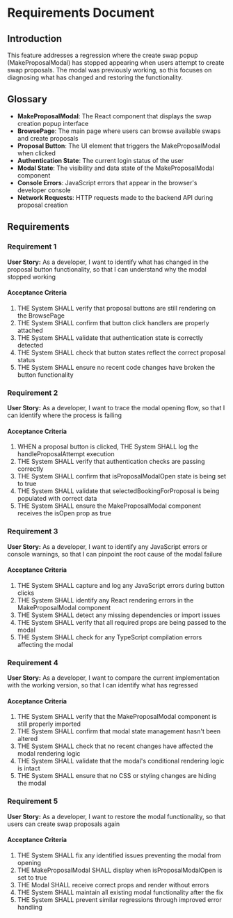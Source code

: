 # Requirements Document

## Introduction

This feature addresses a regression where the create swap popup (MakeProposalModal) has stopped appearing when users attempt to create swap proposals. The modal was previously working, so this focuses on diagnosing what has changed and restoring the functionality.

## Glossary

- **MakeProposalModal**: The React component that displays the swap creation popup interface
- **BrowsePage**: The main page where users can browse available swaps and create proposals
- **Proposal Button**: The UI element that triggers the MakeProposalModal when clicked
- **Authentication State**: The current login status of the user
- **Modal State**: The visibility and data state of the MakeProposalModal component
- **Console Errors**: JavaScript errors that appear in the browser's developer console
- **Network Requests**: HTTP requests made to the backend API during proposal creation

## Requirements

### Requirement 1

**User Story:** As a developer, I want to identify what has changed in the proposal button functionality, so that I can understand why the modal stopped working

#### Acceptance Criteria

1. THE System SHALL verify that proposal buttons are still rendering on the BrowsePage
2. THE System SHALL confirm that button click handlers are properly attached
3. THE System SHALL validate that authentication state is correctly detected
4. THE System SHALL check that button states reflect the correct proposal status
5. THE System SHALL ensure no recent code changes have broken the button functionality

### Requirement 2

**User Story:** As a developer, I want to trace the modal opening flow, so that I can identify where the process is failing

#### Acceptance Criteria

1. WHEN a proposal button is clicked, THE System SHALL log the handleProposalAttempt execution
2. THE System SHALL verify that authentication checks are passing correctly
3. THE System SHALL confirm that isProposalModalOpen state is being set to true
4. THE System SHALL validate that selectedBookingForProposal is being populated with correct data
5. THE System SHALL ensure the MakeProposalModal component receives the isOpen prop as true

### Requirement 3

**User Story:** As a developer, I want to identify any JavaScript errors or console warnings, so that I can pinpoint the root cause of the modal failure

#### Acceptance Criteria

1. THE System SHALL capture and log any JavaScript errors during button clicks
2. THE System SHALL identify any React rendering errors in the MakeProposalModal component
3. THE System SHALL detect any missing dependencies or import issues
4. THE System SHALL verify that all required props are being passed to the modal
5. THE System SHALL check for any TypeScript compilation errors affecting the modal

### Requirement 4

**User Story:** As a developer, I want to compare the current implementation with the working version, so that I can identify what has regressed

#### Acceptance Criteria

1. THE System SHALL verify that the MakeProposalModal component is still properly imported
2. THE System SHALL confirm that modal state management hasn't been altered
3. THE System SHALL check that no recent changes have affected the modal rendering logic
4. THE System SHALL validate that the modal's conditional rendering logic is intact
5. THE System SHALL ensure that no CSS or styling changes are hiding the modal

### Requirement 5

**User Story:** As a developer, I want to restore the modal functionality, so that users can create swap proposals again

#### Acceptance Criteria

1. THE System SHALL fix any identified issues preventing the modal from opening
2. THE MakeProposalModal SHALL display when isProposalModalOpen is set to true
3. THE Modal SHALL receive correct props and render without errors
4. THE System SHALL maintain all existing modal functionality after the fix
5. THE System SHALL prevent similar regressions through improved error handling